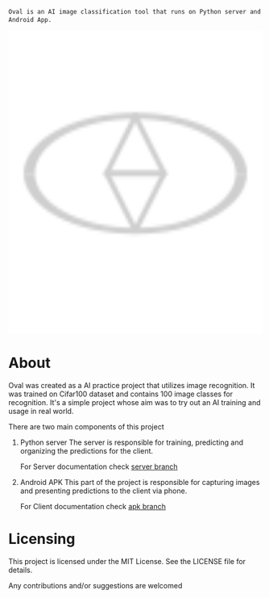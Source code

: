     Oval is an AI image classification tool that runs on Python server and Android App.

<img src="./Oval.svg" style="width:100vw; height:15vh">

# About

Oval was created as a AI practice project that utilizes image recognition. It was trained on Cifar100 dataset and contains 100 image classes for recognition. It's a simple project whose aim was to try out an AI training and usage in real world.

There are two main components of this project

1. Python server
   The server is responsible for training, predicting and organizing the predictions for the client.

   For Server documentation check [server branch](https://123)

2. Android APK
   This part of the project is responsible for capturing images and presenting predictions to the client via phone.

   For Client documentation check [apk branch](https://123)

# Licensing

This project is licensed under the MIT License. See the LICENSE file for details.

Any contributions and/or suggestions are welcomed
